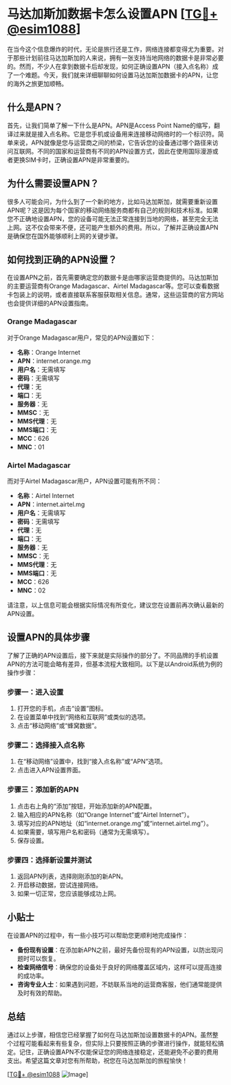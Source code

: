 # 马达加斯加数据卡怎么设置APN [[TG💪+ @esim1088](https://t.me/s/esim1088)]

在当今这个信息爆炸的时代，无论是旅行还是工作，网络连接都变得尤为重要。对于那些计划前往马达加斯加的人来说，拥有一张支持当地网络的数据卡是非常必要的。然而，不少人在拿到数据卡后却发现，如何正确设置APN（接入点名称）成了一个难题。今天，我们就来详细聊聊如何设置马达加斯加数据卡的APN，让您的海外之旅更加顺畅。

## 什么是APN？

首先，让我们简单了解一下什么是APN。APN是Access Point Name的缩写，翻译过来就是接入点名称。它是您手机或设备用来连接移动网络时的一个标识符。简单来说，APN就像是您与运营商之间的桥梁，它告诉您的设备通过哪个路径来访问互联网。不同的国家和运营商有不同的APN设置方式，因此在使用国际漫游或者更换SIM卡时，正确设置APN是非常重要的。

## 为什么需要设置APN？

很多人可能会问，为什么到了一个新的地方，比如马达加斯加，就需要重新设置APN呢？这是因为每个国家的移动网络服务商都有自己的规则和技术标准。如果您不正确地设置APN，您的设备可能无法正常连接到当地的网络，甚至完全无法上网。这不仅会带来不便，还可能产生额外的费用。所以，了解并正确设置APN是确保您在国外能够顺利上网的关键步骤。

## 如何找到正确的APN设置？

在设置APN之前，首先需要确定您的数据卡是由哪家运营商提供的。马达加斯加的主要运营商有Orange Madagascar、Airtel Madagascar等。您可以查看数据卡包装上的说明，或者直接联系客服获取相关信息。通常，这些运营商的官方网站也会提供详细的APN设置指南。

### Orange Madagascar

对于Orange Madagascar用户，常见的APN设置如下：

- **名称**：Orange Internet
- **APN**：internet.orange.mg
- **用户名**：无需填写
- **密码**：无需填写
- **代理**：无
- **端口**：无
- **服务器**：无
- **MMSC**：无
- **MMS代理**：无
- **MMS端口**：无
- **MCC**：626
- **MNC**：01

### Airtel Madagascar

而对于Airtel Madagascar用户，APN设置可能有所不同：

- **名称**：Airtel Internet
- **APN**：internet.airtel.mg
- **用户名**：无需填写
- **密码**：无需填写
- **代理**：无
- **端口**：无
- **服务器**：无
- **MMSC**：无
- **MMS代理**：无
- **MMS端口**：无
- **MCC**：626
- **MNC**：02

请注意，以上信息可能会根据实际情况有所变化，建议您在设置前再次确认最新的APN设置。

## 设置APN的具体步骤

了解了正确的APN设置后，接下来就是实际操作的部分了。不同品牌的手机设置APN的方法可能会略有差异，但基本流程大致相同。以下是以Android系统为例的操作步骤：

### 步骤一：进入设置

1. 打开您的手机，点击“设置”图标。
2. 在设置菜单中找到“网络和互联网”或类似的选项。
3. 点击“移动网络”或“蜂窝数据”。

### 步骤二：选择接入点名称

1. 在“移动网络”设置中，找到“接入点名称”或“APN”选项。
2. 点击进入APN设置界面。

### 步骤三：添加新的APN

1. 点击右上角的“添加”按钮，开始添加新的APN配置。
2. 输入相应的APN名称（如“Orange Internet”或“Airtel Internet”）。
3. 填写对应的APN地址（如“internet.orange.mg”或“internet.airtel.mg”）。
4. 如果需要，填写用户名和密码（通常为无需填写）。
5. 保存设置。

### 步骤四：选择新设置并测试

1. 返回APN列表，选择刚刚添加的新APN。
2. 开启移动数据，尝试连接网络。
3. 如果一切正常，您应该能够成功上网。

## 小贴士

在设置APN的过程中，有一些小技巧可以帮助您更顺利地完成操作：

- **备份现有设置**：在添加新APN之前，最好先备份现有的APN设置，以防出现问题时可以恢复。
- **检查网络信号**：确保您的设备处于良好的网络覆盖区域内，这样可以提高连接的成功率。
- **咨询专业人士**：如果遇到问题，不妨联系当地的运营商客服，他们通常能提供及时有效的帮助。

## 总结

通过以上步骤，相信您已经掌握了如何在马达加斯加设置数据卡的APN。虽然整个过程可能看起来有些复杂，但实际上只要按照正确的步骤进行操作，就能轻松搞定。记住，正确设置APN不仅能保证您的网络连接稳定，还能避免不必要的费用支出。希望这篇文章对您有所帮助，祝您在马达加斯加的旅程愉快！

[[TG💪+ @esim1088](https://t.me/s/esim1088) ![Image](https://i.postimg.cc/4NQfJmqS/Snipaste-2025-05-13-00-14-12.png)]